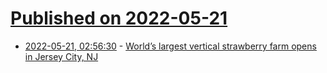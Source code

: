 # [Published on 2022-05-21](index.md)

* [2022-05-21, 02:56:30](https://news.ycombinator.com/item?id=31454883) - [World’s largest vertical strawberry farm opens in Jersey City, NJ](https://njbiz.com/worlds-largest-vertical-strawberry-farm-opens-in-jersey-city/)
